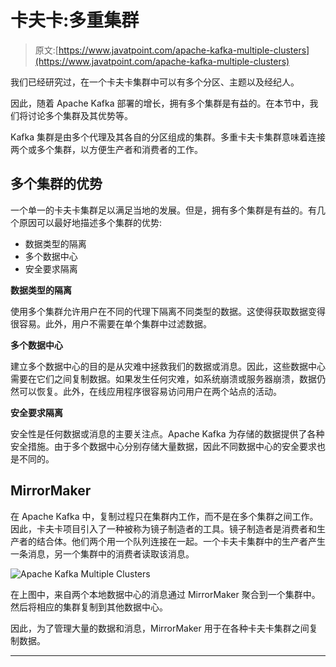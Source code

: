 # 卡夫卡:多重集群

> 原文:[https://www.javatpoint.com/apache-kafka-multiple-clusters](https://www.javatpoint.com/apache-kafka-multiple-clusters)

我们已经研究过，在一个卡夫卡集群中可以有多个分区、主题以及经纪人。

因此，随着 Apache Kafka 部署的增长，拥有多个集群是有益的。在本节中，我们将讨论多个集群及其优势等。

Kafka 集群是由多个代理及其各自的分区组成的集群。多重卡夫卡集群意味着连接两个或多个集群，以方便生产者和消费者的工作。

## 多个集群的优势

一个单一的卡夫卡集群足以满足当地的发展。但是，拥有多个集群是有益的。有几个原因可以最好地描述多个集群的优势:

*   数据类型的隔离
*   多个数据中心
*   安全要求隔离

**数据类型的隔离**

使用多个集群允许用户在不同的代理下隔离不同类型的数据。这使得获取数据变得很容易。此外，用户不需要在单个集群中过滤数据。

**多个数据中心**

建立多个数据中心的目的是从灾难中拯救我们的数据或消息。因此，这些数据中心需要在它们之间复制数据。如果发生任何灾难，如系统崩溃或服务器崩溃，数据仍然可以恢复。此外，在线应用程序很容易访问用户在两个站点的活动。

**安全要求隔离**

安全性是任何数据或消息的主要关注点。Apache Kafka 为存储的数据提供了各种安全措施。由于多个数据中心分别存储大量数据，因此不同数据中心的安全要求也是不同的。

## MirrorMaker

在 Apache Kafka 中，复制过程只在集群内工作，而不是在多个集群之间工作。因此，卡夫卡项目引入了一种被称为镜子制造者的工具。镜子制造者是消费者和生产者的结合体。他们两个用一个队列连接在一起。一个卡夫卡集群中的生产者产生一条消息，另一个集群中的消费者读取该消息。

![Apache Kafka Multiple Clusters](../Images/3ef8da5fe85fb6551dfcdaa8892f7676.png)

在上图中，来自两个本地数据中心的消息通过 MirrorMaker 聚合到一个集群中。然后将相应的集群复制到其他数据中心。

因此，为了管理大量的数据和消息，MirrorMaker 用于在各种卡夫卡集群之间复制数据。

* * *